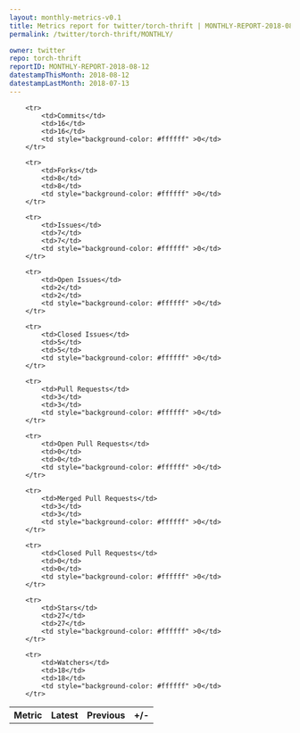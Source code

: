 ```yaml
---
layout: monthly-metrics-v0.1
title: Metrics report for twitter/torch-thrift | MONTHLY-REPORT-2018-08-12 | 2018-08-12
permalink: /twitter/torch-thrift/MONTHLY/

owner: twitter
repo: torch-thrift
reportID: MONTHLY-REPORT-2018-08-12
datestampThisMonth: 2018-08-12
datestampLastMonth: 2018-07-13
---
```



<table style="width: 100%;">
    <tr>
        <th>Metric</th>
        <th>Latest</th>
        <th>Previous</th>
        <th>+/-</th>
    </tr>

        <tr>
            <td>Commits</td>
            <td>16</td>
            <td>16</td>
            <td style="background-color: #ffffff" >0</td>
        </tr>
        
        <tr>
            <td>Forks</td>
            <td>8</td>
            <td>8</td>
            <td style="background-color: #ffffff" >0</td>
        </tr>
        
        <tr>
            <td>Issues</td>
            <td>7</td>
            <td>7</td>
            <td style="background-color: #ffffff" >0</td>
        </tr>
        
        <tr>
            <td>Open Issues</td>
            <td>2</td>
            <td>2</td>
            <td style="background-color: #ffffff" >0</td>
        </tr>
        
        <tr>
            <td>Closed Issues</td>
            <td>5</td>
            <td>5</td>
            <td style="background-color: #ffffff" >0</td>
        </tr>
        
        <tr>
            <td>Pull Requests</td>
            <td>3</td>
            <td>3</td>
            <td style="background-color: #ffffff" >0</td>
        </tr>
        
        <tr>
            <td>Open Pull Requests</td>
            <td>0</td>
            <td>0</td>
            <td style="background-color: #ffffff" >0</td>
        </tr>
        
        <tr>
            <td>Merged Pull Requests</td>
            <td>3</td>
            <td>3</td>
            <td style="background-color: #ffffff" >0</td>
        </tr>
        
        <tr>
            <td>Closed Pull Requests</td>
            <td>0</td>
            <td>0</td>
            <td style="background-color: #ffffff" >0</td>
        </tr>
        
        <tr>
            <td>Stars</td>
            <td>27</td>
            <td>27</td>
            <td style="background-color: #ffffff" >0</td>
        </tr>
        
        <tr>
            <td>Watchers</td>
            <td>18</td>
            <td>18</td>
            <td style="background-color: #ffffff" >0</td>
        </tr>
        
</table>
